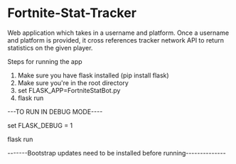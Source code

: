 # Fortnite-Stat-Tracker
Web application which takes in a username and platform. Once a username and platform is provided, it cross references tracker network API to return statistics on the given player. 

Steps for running the app
1) Make sure you have flask installed
    (pip install flask)
2) Make sure you're in the root directory
3) set FLASK_APP=FortniteStatBot.py
4) flask run

---TO RUN IN DEBUG MODE----

set FLASK_DEBUG = 1

flask run


-------Bootstrap updates need to be installed before running--------------

